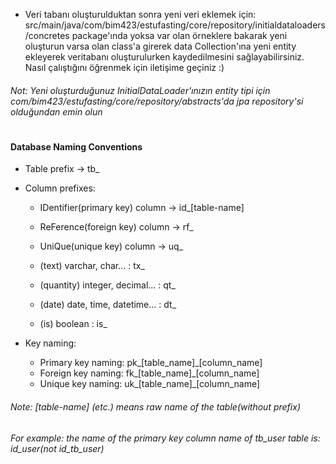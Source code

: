 - Veri tabanı oluşturulduktan sonra yeni veri eklemek için:
src/main/java/com/bim423/estufasting/core/repository/initialdataloaders/concretes package'ında yoksa var olan
örneklere bakarak yeni oluşturun varsa olan class'a girerek data Collection'ına yeni entity ekleyerek veritabanı 
oluşturulurken kaydedilmesini sağlayabilirsiniz. Nasıl çalıştığını öğrenmek için iletişime geçiniz :)
###### Not: Yeni oluşturduğunuz InitialDataLoader'ınızın entity tipi için com/bim423/estufasting/core/repository/abstracts'da jpa repository'si olduğundan emin olun

#
#### Database Naming Conventions

- Table prefix -> tb_

- Column prefixes:

  - IDentifier(primary key) column 	-> id_[table-name]
  - ReFerence(foreign key) column 	-> rf_
  - UniQue(unique key) column 		-> uq_
   
  - (text) varchar, char... : tx_
  - (quantity) integer, decimal...	: qt_
  - (date) date, time, datetime... : dt_
  - (is) boolean : is_

- Key naming:
  - Primary key naming: pk_[table_name]_[column_name]
  - Foreign key naming: fk_[table_name]_[column_name]
  - Unique  key naming: uk_[table_name]_[column_name]

###### Note: [table-name] (etc.) means raw name of the table(without prefix)
###### For example: the name of the primary key column name of tb_user table is: id_user(not id_tb_user)


